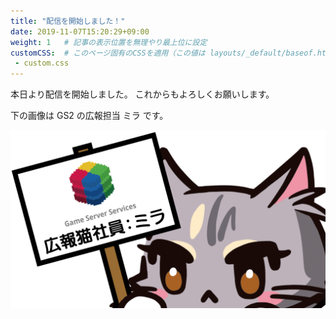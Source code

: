 ```yaml
---
title: "配信を開始しました！"
date: 2019-11-07T15:20:29+09:00
weight: 1   # 記事の表示位置を無理やり最上位に設定
customCSS:  # このページ固有のCSSを適用（この値は layouts/_default/baseof.html が参照する）
 - custom.css
---
```


本日より配信を開始しました。
これからもよろしくお願いします。

下の画像は GS2 の広報担当 ミラ です。

![mira](./mira.png)
